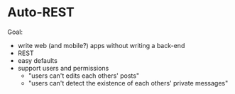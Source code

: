 # Auto-REST

Goal:
- write web (and mobile?) apps without writing a back-end
- REST
- easy defaults
- support users and permissions
  - "users can't edits each others' posts"
  - "users can't detect the existence of each others' private messages"

